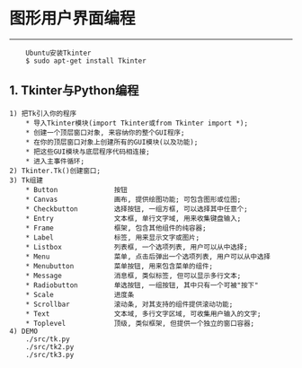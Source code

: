 # **图形用户界面编程**
***


        Ubuntu安装Tkinter
        $ sudo apt-get install Tkinter



## **1. Tkinter与Python编程**
    1) 把Tk引入你的程序
        * 导入Tkinter模块(import Tkinter或from Tkinter import *);
        * 创建一个顶层窗口对象, 来容纳你的整个GUI程序;
        * 在你的顶层窗口对象上创建所有的GUI模块(以及功能);
        * 把这些GUI模块与底层程序代码相连接;
        * 进入主事件循环;
    2) Tkinter.Tk()创建窗口;
    3) Tk组建
        * Button              按钮
        * Canvas              画布, 提供绘图功能; 可包含图形或位图;
        * Checkbutton         选择按钮, 一组方框, 可以选择其中任意个;
        * Entry               文本框, 单行文字域, 用来收集键盘输入;
        * Frame               框架, 包含其他组件的纯容器;
        * Label               标签, 用来显示文字或图片;
        * Listbox             列表框, 一个选项列表, 用户可以从中选择;
        * Menu                菜单, 点击后弹出一个选项列表, 用户可以从中选择
        * Menubutton          菜单按钮, 用来包含菜单的组件;
        * Message             消息框, 类似标签, 但可以显示多行文本;
        * Radiobutton         单选按钮, 一组按钮, 其中只有一个可被"按下"
        * Scale               进度条
        * Scrollbar           滚动条, 对其支持的组件提供滚动功能;
        * Text                文本域, 多行文字区域, 可收集用户输入的文字;
        * Toplevel            顶级, 类似框架, 但提供一个独立的窗口容器;
    4) DEMO 
        ./src/tk.py 
        ./src/tk2.py 
        ./src/tk3.py
